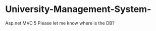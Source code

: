 University-Management-System-
=============================

Asp.net MVC 5
Please let me know where is the DB?
